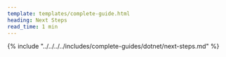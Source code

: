 ```yaml
---
template: templates/complete-guide.html
heading: Next Steps
read_time: 1 min
---
```


{% include "../../../../includes/complete-guides/dotnet/next-steps.md" %}